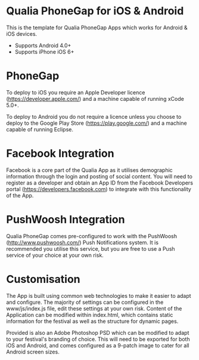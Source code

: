 Qualia PhoneGap for iOS & Android
==========
This is the template for Qualia PhoneGap Apps which works for Android & iOS devices. 

- Supports Android 4.0+
- Supports iPhone iOS 6+

PhoneGap
==========
To deploy to iOS you require an Apple Developer licence (https://developer.apple.com/) and a machine capable of running xCode 5.0+.

To deploy to Android you do not require a licence unless you choose to deploy to the Google Play Store (https://play.google.com/) and a machine capable of running Eclipse.

Facebook Integration
==========
Facebook is a core part of the Qualia App as it utilises demographic information through the login and posting of social content. You will need to register as a developer and obtain an App ID from the Facebook Developers portal (https://developers.facebook.com) to integrate with this functionality of the App.

PushWoosh Integration
==========
Qualia PhoneGap comes pre-configured to work with the PushWoosh (http://www.pushwoosh.com/) Push Notifications system. It is recommended you utilise this service, but you are free to use a Push service of your choice at your own risk.

Customisation
==========
The App is built using common web technologies to make it easier to adapt and configure. The majority of settings can be configured in the www/js/index.js file, edit these settings at your own risk. Content of the Application can be modified within index.html, which contains static information for the festival as well as the structure for dynamic pages.

Provided is also an Adobe Photoshop PSD which can be modified to adapt to your festival's branding of choice. This will need to be exported for both iOS and Android, and comes configured as a 9-patch image to cater for all Android screen sizes.